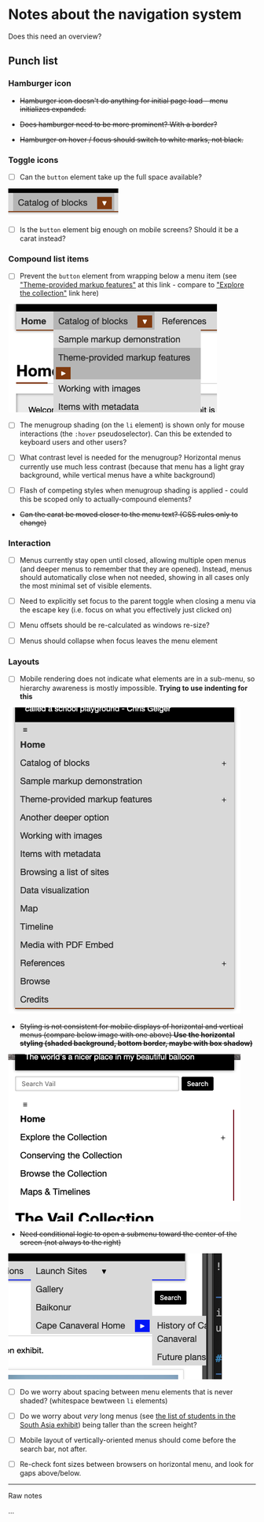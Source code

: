 # Notes about the navigation system

Does this need an overview?

## Punch list

### Hamburger icon

- ~~Hamburger icon doesn't do anything for initial page load - menu initializes expanded.~~

- ~~Does hamburger need to be more prominent? With a border?~~

- ~~Hamburger on hover / focus should switch to white marks, not black.~~

### Toggle icons

- [ ] Can the `button` element take up the full space available? 

![image](toggle-sizing.png)

- [ ] Is the `button` element big enough on mobile screens? Should it be a carat instead?

### Compound list items

- [ ] Prevent the `button` element from wrapping below a menu item (see ["Theme-provided markup features"](https://mitlibraries-stage.omeka.net/s/theme-playground/page/home) at this link - compare to ["Explore the collection"](https://mitlibraries-stage.omeka.net/s/vail/page/home) link here)

![image](subnav-wrapping.png)

- [ ] The menugroup shading (on the `li` element) is shown only for mouse interactions (the `:hover` pseudoselector). Can this be extended to keyboard users and other users?

- [ ] What contrast level is needed for the menugroup? Horizontal menus currently use much less contrast (because that menu has a light gray background, while vertical menus have a white background)

- [ ] Flash of competing styles when menugroup shading is applied - could this be scoped only to actually-compound elements?

- ~~Can the carat be moved closer to the menu text? (CSS rules only to change)~~

### Interaction

- [ ] Menus currently stay open until closed, allowing multiple open menus (and deeper menus to remember that they are opened). Instead, menus should automatically close when not needed, showing in all cases only the most minimal set of visible elements.

- [ ] Need to explicitly set focus to the parent toggle when closing a menu via the escape key (i.e. focus on what you effectively just clicked on)

- [ ] Menu offsets should be re-calculated as windows re-size?

- [ ] Menus should collapse when focus leaves the menu element

### Layouts

- [ ] Mobile rendering does not indicate what elements are in a sub-menu, so hierarchy awareness is mostly impossible. **Trying to use indenting for this**

![image](subnav-mobile-styles.png)

- ~~Styling is not consistent for mobile displays of horizontal and vertical menus (compare below image with one above) **Use the horizontal styling (shaded background, bottom border, maybe with box shadow)**~~

![image](subnav-vertical-styles.png)

- ~~Need conditional logic to open a submenu toward the center of the screen (not always to the right)~~

![image](subnav-screen-edge.png)

- [ ] Do we worry about spacing between menu elements that is never shaded? (whitespace bewtween `li` elements)

- [ ] Do we worry about _very_ long menus (see [the list of students in the South Asia exhibit](https://digital-exhibits.libraries.mit.edu/s/south-asia-and-mit/page/students)) being taller than the screen height?

- [ ] Mobile layout of vertically-oriented menus should come before the search bar, not after.

- [ ] Re-check font sizes between browsers on horizontal menu, and look for gaps above/below.

---

Raw notes

...
